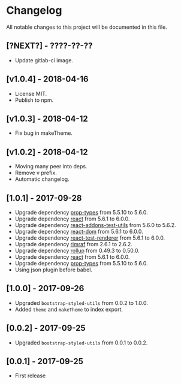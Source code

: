 # Changelog

All notable changes to this project will be documented in this file.

## [?NEXT?] - ????-??-??

- Update gitlab-ci image.

## [v1.0.4] - 2018-04-16

- License MIT.
- Publish to npm.

## [v1.0.3] - 2018-04-12

- Fix bug in makeTheme.

## [v1.0.2] - 2018-04-12

- Moving many peer into deps.
- Remove v prefix.
- Automatic changelog.

## [1.0.1] - 2017-09-28

- Upgrade dependency [prop-types](https://www.npmjs.com/package/prop-types) from 5.5.10 to 5.6.0.
- Upgrade dependency [react](https://www.npmjs.com/package/react) from 5.6.1 to 6.0.0.
- Upgrade dependency [react-addons-test-utils](https://www.npmjs.com/package/react-addons-test-utils) from 5.6.0 to 5.6.2.
- Upgrade dependency [react-dom](https://www.npmjs.com/package/react-dom) from 5.6.1 to 6.0.0.
- Upgrade dependency [react-test-renderer](https://www.npmjs.com/package/react-test-renderer) from 5.6.1 to 6.0.0.
- Upgrade dependency [rimraf](https://www.npmjs.com/package/rimraf) from 2.6.1 to 2.6.2.
- Upgrade dependency [rollup](https://www.npmjs.com/package/rollup) from 0.49.3 to 0.50.0.
- Upgrade dependency [react](https://www.npmjs.com/package/react) from 5.6.1 to 6.0.0.
- Upgrade dependency [prop-types](https://www.npmjs.com/package/prop-types) from 5.5.10 to 5.6.0.
- Using json plugin before babel.

## [1.0.0] - 2017-09-26

- Upgraded `bootstrap-styled-utils` from 0.0.2 to 1.0.0.
- Added `theme` and `makeTheme` to index export.

## [0.0.2] - 2017-09-25

- Upgraded `bootstrap-styled-utils` from 0.0.1 to 0.0.2.

## [0.0.1] - 2017-09-25

- First release

